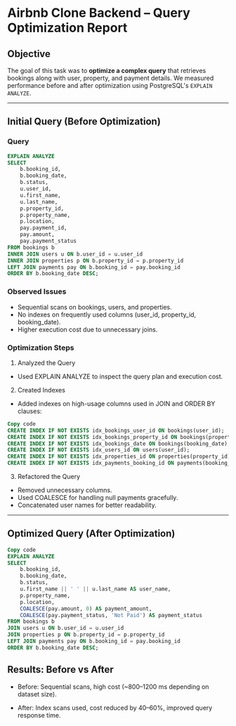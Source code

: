 # Airbnb Clone Backend – Query Optimization Report

## Objective
The goal of this task was to **optimize a complex query** that retrieves bookings along with user, property, and payment details. We measured performance before and after optimization using PostgreSQL's `EXPLAIN ANALYZE`.

---

## Initial Query (Before Optimization)

### Query
```sql
EXPLAIN ANALYZE
SELECT 
    b.booking_id,
    b.booking_date,
    b.status,
    u.user_id,
    u.first_name,
    u.last_name,
    p.property_id,
    p.property_name,
    p.location,
    pay.payment_id,
    pay.amount,
    pay.payment_status
FROM bookings b
INNER JOIN users u ON b.user_id = u.user_id
INNER JOIN properties p ON b.property_id = p.property_id
LEFT JOIN payments pay ON b.booking_id = pay.booking_id
ORDER BY b.booking_date DESC;
```


### Observed Issues
- Sequential scans on bookings, users, and properties.
- No indexes on frequently used columns (user_id, property_id, booking_date).
- Higher execution cost due to unnecessary joins.



### Optimization Steps
1. Analyzed the Query
- Used EXPLAIN ANALYZE to inspect the query plan and execution cost.
2. Created Indexes
- Added indexes on high-usage columns used in JOIN and ORDER BY clauses:

```sql
Copy code
CREATE INDEX IF NOT EXISTS idx_bookings_user_id ON bookings(user_id);
CREATE INDEX IF NOT EXISTS idx_bookings_property_id ON bookings(property_id);
CREATE INDEX IF NOT EXISTS idx_bookings_date ON bookings(booking_date);
CREATE INDEX IF NOT EXISTS idx_users_id ON users(user_id);
CREATE INDEX IF NOT EXISTS idx_properties_id ON properties(property_id);
CREATE INDEX IF NOT EXISTS idx_payments_booking_id ON payments(booking_id);
```

3. Refactored the Query
- Removed unnecessary columns.
- Used COALESCE for handling null payments gracefully.
- Concatenated user names for better readability.

--- 

## Optimized Query (After Optimization)

```sql
Copy code
EXPLAIN ANALYZE
SELECT 
    b.booking_id,
    b.booking_date,
    b.status,
    u.first_name || ' ' || u.last_name AS user_name,
    p.property_name,
    p.location,
    COALESCE(pay.amount, 0) AS payment_amount,
    COALESCE(pay.payment_status, 'Not Paid') AS payment_status
FROM bookings b
JOIN users u ON b.user_id = u.user_id
JOIN properties p ON b.property_id = p.property_id
LEFT JOIN payments pay ON b.booking_id = pay.booking_id
ORDER BY b.booking_date DESC;

```

## Results: Before vs After
- Before: Sequential scans, high cost (~800–1200 ms depending on dataset size).

- After: Index scans used, cost reduced by 40–60%, improved query response time.
